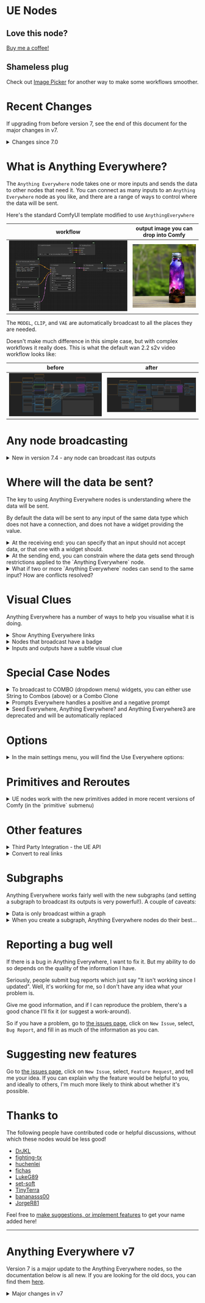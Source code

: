 # UE Nodes

## Love this node? 

[Buy me a coffee!](https://www.buymeacoffee.com/chrisgoringe)

## Shameless plug

Check out [Image Picker](https://github.com/chrisgoringe/cg-image-filter) for another way to make some workflows smoother.

# Recent Changes

If upgrading from before version 7, see the end of this document for the major changes in v7.

<details>
<summary>Changes since 7.0</summary>

## 7.5

- Added per-output granularity to any-node broadcasting
- Prompt Everywhere node deprecated and auto-replaced
- Convert to real links now works for any-node broadcasting
- Anything Everywhere nodes in a subgraph can broadcast to its output

## 7.4

- Added broadcasting from [any node](#any-node-broadcasting)
- Added negative regex option
- Seed Everywhere node deprecated and auto-replaced

## 7.3

Bugfixes: 
[361](https://github.com/chrisgoringe/cg-use-everywhere/issues/361), 
[379](https://github.com/chrisgoringe/cg-use-everywhere/issues/379), 
[381](https://github.com/chrisgoringe/cg-use-everywhere/issues/381)

## 7.2.1 and 7.2.2

Bugfixes: 
[383](https://github.com/chrisgoringe/cg-use-everywhere/issues/383), 
[384](https://github.com/chrisgoringe/cg-use-everywhere/issues/384), 
[388](https://github.com/chrisgoringe/cg-use-everywhere/issues/388)

## 7.2

- Added support for [Combo inputs](#combo-clone) via the `Combo Clone` helper node
- Fixed a number of issues related to subgraphs
- Improved handling of disconnect
- Added new options for handling multiple inputs of same type
- Added internationalisation options

## 7.1

- Allowed individual inputs to block UE connections
- Added support for multiple inputs of the same type
- Fixed a number of minor subgraph issues
- Fixed a serious bug with UE on Safari [details](https://github.com/chrisgoringe/cg-use-everywhere/issues/359)

</details>

# What is Anything Everywhere?

The `Anything Everywhere` node takes one or more inputs and sends the data to other nodes that need it. 
You can connect as many inputs to an `Anything Everywhere` node as you like, and there are a range of ways
to control where the data will be sent.

Here's the standard ComfyUI template modified to use `AnythingEverywhere`

|workflow|output image you can drop into Comfy|
|-|-|
|![simple](docs/simple-example.png)|![simple](docs/simple-example-image.png)|

The `MODEL`, `CLIP`, and `VAE` are automatically broadcast to all the places they are needed.

Doesn't make much difference in this simple case, but with complex workflows it really does.
This is what the default wan 2.2 s2v video workflow looks like:

|before|after|
|-|-|
|![before](docs/before.png)|![after](docs/after.png)|

# Any node broadcasting

<details>
<summary>New in version 7.4 - any node can broadcast itas outputs</summary>

As of version `7.4`, any node can be set to broadcast with `Add UE broadcasting` in the right-click menu. I find this really helpful for subgraphs especially.

When broadcasting, the node acts like all its outputs were connected to a single UE node, so

|This...|...does the same as this|
|-|-|
|![with](docs/broadcaston.png)|![without](docs/broadcastoff.png)|

From `7.5`, the outputs that will broadcast can also be set (like inputs):

![output_set](docs/output_set.png)

</details>

# Where will the data be sent?

The key to using Anything Everywhere nodes is understanding where the data will be sent.

By default the data will be sent to any input of the same data type which does not have a connection, 
and does not have a widget providing the value.

<details>
<summary>
At the receiving end: you can specify that an input should not accept data, or that one with a widget should.
</summary>

In the `UE Connectable Inputs` menu (right-click on a node): 
the green bar indicates an input is connectable. The `Reject UE links` option can be used to make this node completely reject UE links, regardless of other settings.

![uec](docs/connectable.png)
</details>

<details>
<summary>
At the sending end, you can constrain where the data gets send through  restrictions applied to the `Anything Everywhere` node. 
</summary>

Restrictions can be accessed by double-clicking the body of the node, or through the right-click menu.

![restrictions](docs/restrictions.png)

The first three entries are [regex](https://regex101.com/) patterns. 
The node will only send data to another node if the regex matches the receiving node title, the name of the input, or the name of a group the receiving node is in, respectively. Check the 'invert' checkbox to invert the regex (send only to things which _don't_ match).

The Group and Colour restrictions will constrain the node to only send to nodes in (or not in) the same group, and of the same (or different) colour.

If you select multiple restrictions, all must be satisfied for the node to send.

If any restrictions are applied, the `Anything Everywhere` node gets a green circle in the top left hand corner, and a tooltip if you hover the mouse over it (as long as Show Links is not set to None).

`Repeated Types` determines behaviour when more than one input of the same type is connected to an `Anything Everywhere` node.
In this case an additional constraint is used to disambiguate which inputs match 
by comparing the name of the input slot on the `Anything Everywhere` node with 
either the name of the input slot on the target node, or the name of the target node.
The `match start` and `match end` options require that the input names match from the start (or end) for the full length of the shorter: 
so you can match `seed` to `seed` or `noise_seed` by naming the `Anything Everywhere` input `seed` and selecting `Match end of input names`.

You can rename input slots by right-clicking on the input dot - but you can't rename widget inputs - this is a limitation imposed by ComfyUI ([discussion](https://github.com/Comfy-Org/ComfyUI_frontend/issues/3654)). The work-around is to rename the target node (or use multiple `Anything Everywhere` nodes with other constraints, especially color matching).

`String to Combos` (default `no`) can be used to allow a `STRING` input to be sent to a `COMBO` widget. Since there may be a lot of combo widgets, this should be used with care - you will almost certainly want to use other restrictions (such as an `input regex`, or the `Repeated Types` constraint with multiple strings (eg `sampler_name` and `scheduler`)). *No validation takes place* to ensure that the string sent is one of the combo options!

You are probably better off using the `Combo Clone` [helper node](#special-case-nodes)

</details>

<details>
<summary>
What if two or more `Anything Everywhere` nodes can send to the same input? How are conflicts resolved?
</summary>

Each node has an automatically calculated priority - in general the more restrictive the node, the higher the priority.
You can see this prority in the restrictions dialog, and you can choose to replace the automatically calculated value if you wish.

If two more more `Anything Everywhere` nodes match the same input, the higher priority node is used. If there is a tie, _no connection is made_.
When there is a tie, if you right-click on the canvas you will find an option to show which nodes are the problem.

</details>

# Visual Clues

Anything Everywhere has a number of ways to help you visualise what it is doing.

<details>
<summary>Show Anything Everywhere links</summary>

If you want to see the UE links, you can turn them on and off by right-clicking on the canvas. For finer control, the main settings menu has options to show links when the mouse moves over the node at either end, or when one of those nodes is selected.

The links can be animated to distinguish them from normal links - this animation can take the form of moving dots, a pulsing glow, or both. This may impact performance in some cases - note that the pulse animation requires less processing than the moving dots. Control this in the main settings menu. 

Animation takes quite a lot of processing, so don't use it unless you really need to. By default the animations turn off when the workflow is running to minimise impact on CPU/GPU - you can change this in the settings too.
</details>

<details>
<summary>Nodes that broadcast have a badge</summary>

Any node that is capable of broadcasting data (a UE node, or another node to which broadcasting has been added) is marked with a circle in the top left hand corner.

If the circle is green, the node has no additional restrictions on where data will be sent; 
if it is red, it has one or more restrictions (which you can see by hovering your mouse over it, or by editing restrictions 
with the option on the right click menu, or by double clicking the node).

If the node is actually sending data, the circle (red or green) is bold; if the node is capable of sending but is not actually making
and connections, it is muted.

![redgreen](docs/redgreen.png)
</details>

<details>
<summary>Inputs and outputs have a subtle visual clue</summary>

The state of inputs is also represented visually: a black ring and a glow on the input dot indicates it is connectable. 
In the image below, `positive` has been set to not accept UE inputs, `steps` has been set to accept them, and `model` has a UE connection.

![uec](docs/connectable2.png)

If a widget is getting data from a UE connection, it is grayed out, like `steps` below:

![uec](docs/connectable3.png)

Similarly, if a node has had broadcasting added to it, the outputs that can broadcast are shown: 
here `merged` can broadcast, but isn't, `x` can broadcast and is, and `y` is set to not broadcast.

![outputs](docs/outputs.png)

</details>

# Special Case Nodes

<details>
<summary>To broadcast to COMBO (dropdown menu) widgets, you can either use String to Combos (above) or a Combo Clone</summary>

For each Combo type you want to use, add a Combo Clone node. Here we want to be able to broadcast `sampler_name` and `scheduler`.

![CC1](docs/ComboClone1.png)

Connect the `Combo Clone` output to a widget you want it to replicate. The `Combo Clone` copies the options from that widget, and the widget name.

![CC2](docs/ComboClone2.png)

Disconnect the `Combo Clone` and  connect it to an `Anything Everywhere` node. The name copying means you can connect multiple Combos to a single `Anything Everywhere` node.

![CC3](docs/ComboClone3.png)

It can now broadcast to any node with the same input type (but remember you will have to mark the Combo widget as UE Connectable, since widgets are not connectable by default). 

</details>

<details>
<summary>Prompts Everywhere handles a positive and a negative prompt</summary>


Prompt Everywhere has two inputs. They will be sent with regex matching rules designed to match `prompt` or `positive`, and `neg`, respectively.

The actual regexes used are `(_|\\b)pos(itive|_|\\b)|^prompt|正面` and `(_|\\b)neg(ative|_|\\b)|负面`

|strings|conditionings|
|-|-|
|![pe](docs/PE.png)|![pe](docs/conditioning.png)

</details>


<details>
<summary>Seed Everywhere, Anything Everywhere? and Anything Everywhere3 are deprecated and will be automatically replaced</summary>

The `Seed Everywhere` node will be replaced with a primitive int, set to broadcast, with an input regex restriction that matches the localised name of the `seed` input on the base `KSampler` node - `seed` or `随机种` being the most common.

The `Anything Everywhere?` node will be replaced with an `Anything Everywhere` node with restrictions.

The `Anything Everywhere3` node will be replaced with an `Anything Everywhere` node with multiple inputs and any appropriate restrictions.

These replacements should not break any workflows. If they do... sorry.

</details>


# Options

<details>
<summary>
In the main settings menu, you will find the Use Everywhere options:
</summary>

![options](docs/options.png)

The top set, `Graphics`, modify the visual appearance only. 

The bottom set, `Options`, modify behaviour:

- When connecting, use the output slot's name as the input name. When a new connection is made to a UE node, the default is to name the input with the type. Select this option to use the output name of the node the link is from.
- Block workflow validation. This prevents other nodes from complaining about the lack of connections, or creating them. If you turn this off, there may be unexpected consequences.
- Logging. Increase the logging level if you are asked to help debug.
- Connect to bypassed nodes. When off, Use Everywhere will not connect to a bypassed node, and will attempt to work out whether an input is connected when upstream nodes are bypassed. I recommend turning this on.

</details>

# Primitives and Reroutes

<details>
<summary>
UE nodes work with the new primitives added in more recent versions of Comfy (in the `primitive` submenu)
</summary>

![primitives](docs/primitives.png)

UE nodes do not work with the old-style `Primitive` nodes (which automatically determined what data type they needed to be),
nor do they work with reroute nodes.

In both cases that is dues to some issues that are deep within ComfyUI, related to the way that these nodes work out 
the data type they represent, which makes it next to impossible for UE to correctly intereact with them.

</details>

# Other features

<details>
<summary>
Third Party Integration - the UE API
</summary>

At the suggestion of [@fighting-tx](https://github.com/fighting-tx), 
I've added a method that third party nodes can use if they want to see the prompt as generated by UE. 
It's attached to the `app` object, so you can check if it is present and use it something like this:

```js
var prompt
if (app.ue_modified_prompt) {
  prompt = await app.ue_modified_prompt()
} else {
  prompt = await original_graphToPrompt.apply(app)
}
```

Other methods could be exposed if there is interest - raise an issue if you'd like to see something. 
</details>

<details>
<summary>
Convert to real links
</summary>

If you want to share a workflow without Anything Everywhere nodes being required, or to save an API version of a workflow, you can replace the virtual links created by Anything Everywhere nodes with real links (and remove the UE nodes).

This can be done for a single node by right-clicking on it and selecting `Convert to real links`, or for all UE nodes in a graph or subgraph by right-clicking the background and selecting `Convert all UEs to real links`.

</details>

# Subgraphs

Anything Everywhere works fairly well with the new subgraphs (and setting a subgraph to broadcast its outputs is very powerful!). 
A couple of caveats:

<details>
<summary>Data is only broadcast within a graph</summary>

Anything Everywhere will not make links from nodes in one graph into a different graph. So you cannot broadcast data into a subgraph, nor can you broadcast it out.

This is a deliberate design decision, reflecting the fundamental principle of subgraphs - that they are self contained. 
Data can only go in or out of a subgraph through its input and output panels. 
This sort of data isolation is a very good thing in terms of maintaining a workflow, and by working consistently with the expectated
behaviour of subgraphs it is far less like that future changes in the front end will break Anything Everywhere.

This is not open for discussion. There are plenty of better ways to achieve the same end.

An Anything Everywhere node in your main graph can send to the input of a subgraph node; 
you can also connect as Anything Everywhere node to one of the inputs inside a subgraph.

You can connect an output of the subgraph node to an Anything Everywhere node (or set the subgraph node to broadcast), 
and you can broadcast from within the subgraph to the output panel of the subgraph.

</details>

<details>

<summary>When you create a subgraph, Anything Everywhere nodes do their best...</summary>

There are three nodes involved in every UE link: 
- Source (the link sending the data), 
- Control (the UE node connected to the source), 
- Target (the node that is receiving the data as an input)

This is how those cases are treated:

|Support|Source|Control|Target||
|-|-|-|-|-|
|Yes|Graph|Graph|Graph|Nothing changes|
|Yes|Graph|Graph|Subgraph|The subgraph will have inputs for the data; in the subgraph the input panel is connected to the Target with a real link|
|No|Graph|Subgraph|Graph|Not supported|
|No*|Graph|Subgraph|Subgraph|Not supported|
|Yes|Subgraph|Graph|Graph|The subgraph will be connected to the Control|
|No|Subgraph|Graph|Subgraph|Not supported|
|Yes|Subgraph|Subgraph|Graph|The Source will be connected to the Control *and* the output panel in the subgraph, the output will be connected to the Target with a real link|
|Yes|Subgraph|Subgraph|Subgraph|All nodes will be connected in the subgraph as they were in the graph|

No* indicates a case that does not work, but might get implemented.

No indicates a case I'm unlikely ever to support

</details>

# Reporting a bug well

If there is a bug in Anything Everywhere, I want to fix it. 
But my ability to do so depends on the quality of the information I have.

Seriously, people submit bug reports which just say "It isn't working since I updated". 
Well, it's working for me, so I don't have any idea what your problem is.

Give me good information, and if I can reproduce the problem, there's a good chance I'll fix it (or suggest a work-around).

So if you have a problem, go to [the issues page](https://github.com/chrisgoringe/cg-use-everywhere/issues), 
click on `New Issue`, select, `Bug Report`, and fill in as much of the information as you can.

# Suggesting new features

Go to [the issues page](https://github.com/chrisgoringe/cg-use-everywhere/issues), 
click on `New Issue`, select, `Feature Request`, and tell me your idea. 
If you can explain why the feature would be helpful to you, and ideally to others, I'm 
much more likely to think about whether it's possible.

# Thanks to 

The following people have contributed code or helpful discussions, without which these nodes would be less good!

- [DrJKL](https://github.com/DrJKL)
- [fighting-tx](https://github.com/fighting-tx)
- [huchenlei](https://github.com/huchenlei)
- [fichas](https://github.com/fichas)
- [LukeG89](https://github.com/LukeG89)
- [set-soft](https://github.com/set-soft)
- [TinyTerra](https://github.com/TinyTerra)
- [bananasss00](https://github.com/bananasss00)
- [JorgeR81](https://github.com/JorgeR81)

Feel free to [make suggestions, or implement features](https://github.com/chrisgoringe/cg-use-everywhere/issues) to get your name added here!

---

# Anything Everywhere v7

Version 7 is a major update to the Anything Everywhere nodes, so the documentation below is all new. If you are looking for the old docs, you can find them [here](https://github.com/chrisgoringe/cg-use-everywhere/README-old).

<details>
<summary>Major changes in v7</summary>

If you used Anything Everywhere prior to v7, the major improvements are:

- The `Anything Everywhere3` and `Anything Everywhere?` nodes are deprecated, as their features are now part of the standard `Anything Everywhere` node.
- `Anything Everywhere` nodes now have dynamic inputs, so you can plug as many different things into them as you like.
- All the restrictions on what nodes data will be sent to are now in a restrictions editor, that can be accessed through the right click menu of the node, or by double-clicking the body of the node.
  - In the restrictions editor you can set title, input, and group regexes, color restrictions, group restrictions, and priority (for when two nodes both match)
  - The green circle is used to indicate that _any_ restrictions are in place; if you hover over a node with restrictions they will appear in a tooltip
- Subgraphs are supported (in the majority of cases). Yay subgraphs! Seriously, they are _so_ much better than group nodes.
  - There are lots of odd cases with subgraphs, so if you find a case not covered properly, please [raise an issue](https://github.com/chrisgoringe/cg-use-everywhere/issues)

There are a couple of features that have been removed:

- Group nodes are no longer supported, as they are deprecated in ComfyUI in favour of the new subgraphs, which are supported (in most configurations)
- The `Simple String` mechanism to provide an input to the regex of an `Anything Everywhere?` node is no longer supported
  - Other UI mechanisms to address this need are under consideration

## Upgrade considerations

Other than the limitations noted, old workflows _should_ load and work out of the box, 
with `Anything Everywhere3` and `Anything Everywhere?` nodes automatically converted to `Anything Everywhere` nodes with the appropriate restrictions applied.

However, there may be edge cases that don't work; if you have any problems, please [raise an issue](https://github.com/chrisgoringe/cg-use-everywhere/issues).

You will _not_ be able to use workflows saved using v7 with older versions of ComfyUI or older versions of UE.

**Group Nodes are no longer supported**

</details>